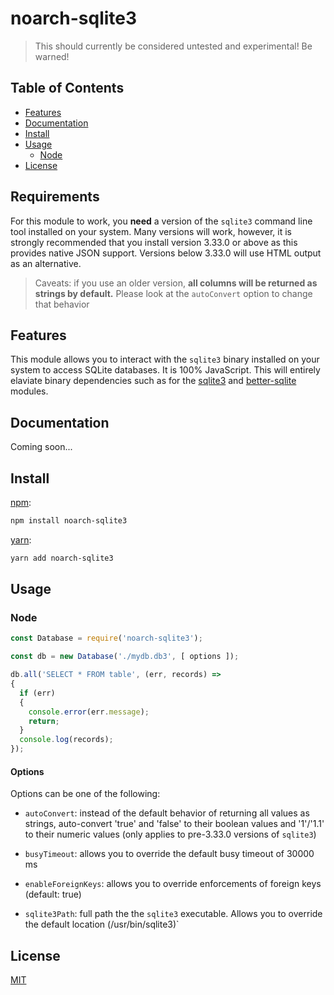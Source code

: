 # noarch-sqlite3

> This should currently be considered untested and experimental! Be warned!

## Table of Contents

* [Features](#features)
* [Documentation](#documentation)
* [Install](#install)
* [Usage](#usage)
  * [Node](#node)
* [License](#license)


## Requirements

For this module to work, you **need** a version of the `sqlite3` command line tool installed on your system. Many versions will work, however, it is strongly recommended that you install version 3.33.0 or above as this provides native JSON support. Versions below 3.33.0 will use HTML output as an alternative.

> Caveats: if you use an older version, **all columns will be returned as strings by default.** Please look at the `autoConvert` option to change that behavior


## Features

This module allows you to interact with the `sqlite3` binary installed on your system to access SQLite databases. It is 100% JavaScript. This will entirely elaviate binary dependencies such as for the [sqlite3](https://www.npmjs.com/) and [better-sqlite](https://www.npmjs.com/package/better-sqlite3) modules.


## Documentation

Coming soon...


## Install

[npm][]:

```sh
npm install noarch-sqlite3
```

[yarn][]:

```sh
yarn add noarch-sqlite3
```


## Usage

### Node

```js
const Database = require('noarch-sqlite3');

const db = new Database('./mydb.db3', [ options ]);

db.all('SELECT * FROM table', (err, records) =>
{
  if (err)
  {
    console.error(err.message);
    return;
  }
  console.log(records);
});
```

#### Options

Options can be one of the following:

* `autoConvert`: instead of the default behavior of returning all values as strings, auto-convert 'true' and 'false' to their boolean values and '1'/'1.1' to their numeric values (only applies to pre-3.33.0 versions of `sqlite3`)

* `busyTimeout`: allows you to override the default busy timeout of 30000 ms

* `enableForeignKeys`: allows you to override enforcements of foreign keys (default: true)

* `sqlite3Path`: full path the the `sqlite3` executable. Allows you to override the default location (/usr/bin/sqlite3)`

## License

[MIT](LICENSE)


##

[npm]: https://www.npmjs.com/

[yarn]: https://yarnpkg.com/
